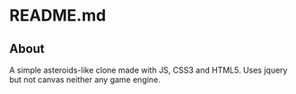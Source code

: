 README.md
=========

## About

A simple asteroids-like clone made with JS, CSS3 and HTML5. Uses jquery but not canvas neither any game engine.
